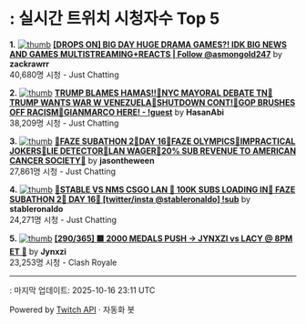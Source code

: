 # : 실시간 트위치 시청자수 Top 5

**1.** [![thumb](https://static-cdn.jtvnw.net/previews-ttv/live_user_zackrawrr-320x180.jpg)](https://twitch.tv/zackrawrr)
**[[DROPS ON] BIG DAY HUGE DRAMA GAMES?! IDK BIG NEWS AND GAMES MULTISTREAMING+REACTS | Follow  @asmongold247](https://twitch.tv/zackrawrr)** by **zackrawrr**<br>40,680명 시청  - Just Chatting

**2.** [![thumb](https://static-cdn.jtvnw.net/previews-ttv/live_user_hasanabi-320x180.jpg)](https://twitch.tv/HasanAbi)
**[TRUMP BLAMES HAMAS!!🚨NYC MAYORAL DEBATE TN🚨TRUMP WANTS WAR W VENEZUELA🚨SHUTDOWN CONT!🚨GOP BRUSHES OFF RACISM🚨GIANMARCO HERE! - !guest](https://twitch.tv/HasanAbi)** by **HasanAbi**<br>38,209명 시청  - Just Chatting

**3.** [![thumb](https://static-cdn.jtvnw.net/previews-ttv/live_user_jasontheween-320x180.jpg)](https://twitch.tv/jasontheween)
**[🔴FAZE SUBATHON 2🔴DAY 16🔴FAZE OLYMPICS🔴IMPRACTICAL JOKERS🔴LIE DETECTOR🔴LAN WAGER🔴20% SUB REVENUE TO AMERICAN CANCER SOCIETY🔴](https://twitch.tv/jasontheween)** by **jasontheween**<br>27,861명 시청  - Just Chatting

**4.** [![thumb](https://static-cdn.jtvnw.net/previews-ttv/live_user_stableronaldo-320x180.jpg)](https://twitch.tv/stableronaldo)
**[🧟STABLE VS NMS CSGO LAN 🧟 100K SUBS LOADING IN🧟 FAZE SUBATHON 2🧟 DAY 16🧟 [twitter/insta @stableronaldo] !sub](https://twitch.tv/stableronaldo)** by **stableronaldo**<br>24,271명 시청  - Just Chatting

**5.** [![thumb](https://static-cdn.jtvnw.net/previews-ttv/live_user_jynxzi-320x180.jpg)](https://twitch.tv/Jynxzi)
**[[290/365] 🟥 2000 MEDALS PUSH -> JYNXZI vs LACY @ 8PM ET 🔴](https://twitch.tv/Jynxzi)** by **Jynxzi**<br>23,253명 시청  - Clash Royale


---
: 마지막 업데이트: 2025-10-16 23:11 UTC

Powered by [Twitch API](https://dev.twitch.tv/docs/api/reference) · 자동화 봇